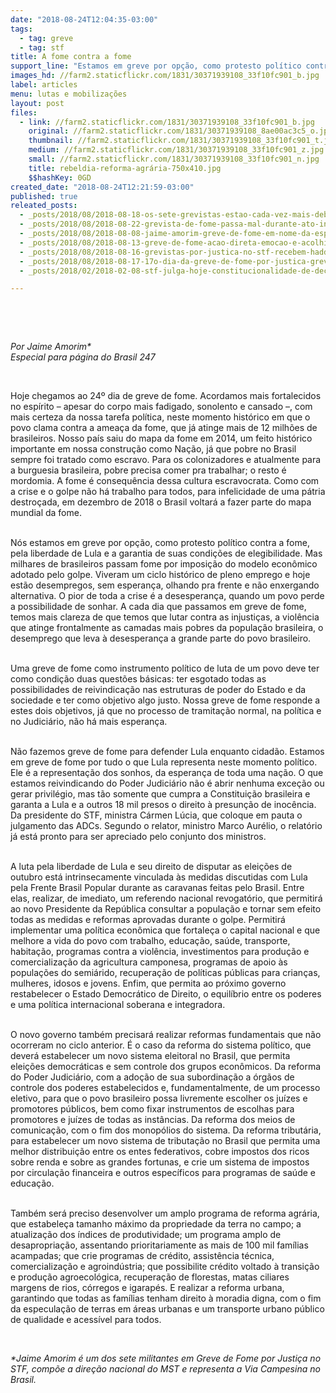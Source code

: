 ```yaml
---
date: "2018-08-24T12:04:35-03:00"
tags:
  - tag: greve
  - tag: stf
title: A fome contra a fome
support_line: "Estamos em greve por opção, como protesto político contra a fome, pela liberdade de Lula e a garantia de sua elegibilidade"
images_hd: //farm2.staticflickr.com/1831/30371939108_33f10fc901_b.jpg
label: articles
menu: lutas e mobilizações
layout: post
files:
  - link: //farm2.staticflickr.com/1831/30371939108_33f10fc901_b.jpg
    original: //farm2.staticflickr.com/1831/30371939108_8ae00ac3c5_o.jpg
    thumbnail: //farm2.staticflickr.com/1831/30371939108_33f10fc901_t.jpg
    medium: //farm2.staticflickr.com/1831/30371939108_33f10fc901_z.jpg
    small: //farm2.staticflickr.com/1831/30371939108_33f10fc901_n.jpg
    title: rebeldia-reforma-agrária-750x410.jpg
    $$hashKey: 0GD
created_date: "2018-08-24T12:21:59-03:00"
published: true
releated_posts:
  - _posts/2018/08/2018-08-18-os-sete-grevistas-estao-cada-vez-mais-debilitados-alertam-os-medicos.md
  - _posts/2018/08/2018-08-22-grevista-de-fome-passa-mal-durante-ato-inter-religioso-em-frente-ao-stf.md
  - _posts/2018/08/2018-08-08-jaime-amorim-greve-de-fome-em-nome-da-esperanca.md
  - _posts/2018/08/2018-08-13-greve-de-fome-acao-direta-emocao-e-acolhimento.md
  - _posts/2018/08/2018-08-16-grevistas-por-justica-no-stf-recebem-haddad-e-partipam-de-ato-publico.md
  - _posts/2018/08/2018-08-17-17o-dia-da-greve-de-fome-por-justica-grevistas-seguem-convictos.md
  - _posts/2018/02/2018-02-08-stf-julga-hoje-constitucionalidade-de-decreto-que-garante-demarcacao-e-titulos-de-territorios-quilombolas.md

---
```

<p>&nbsp;</p>

<p>&nbsp;</p>

<p><em>Por Jaime Amorim*<br />
Especial para p&aacute;gina do&nbsp;Brasil 247</em></p>

<p>&nbsp;</p>

<p>Hoje chegamos ao 24&ordm; dia de greve de fome. Acordamos mais fortalecidos no esp&iacute;rito &ndash; apesar do corpo mais fadigado, sonolento e cansado &ndash;, com mais certeza da nossa tarefa pol&iacute;tica, neste momento hist&oacute;rico em que o povo clama contra a amea&ccedil;a da fome, que j&aacute; atinge mais de 12 milh&otilde;es de brasileiros. Nosso pa&iacute;s saiu do mapa da fome em 2014, um feito hist&oacute;rico importante em nossa constru&ccedil;&atilde;o como Na&ccedil;&atilde;o, j&aacute; que pobre no Brasil sempre foi tratado como escravo. Para os colonizadores e atualmente para a burguesia brasileira, pobre precisa comer pra trabalhar; o resto &eacute; mordomia. A fome &eacute; consequ&ecirc;ncia dessa cultura escravocrata. Como com a crise e o golpe n&atilde;o h&aacute; trabalho para todos, para infelicidade de uma p&aacute;tria destro&ccedil;ada, em dezembro de 2018 o Brasil voltar&aacute; a fazer parte do mapa mundial da fome.</p>

<p><br />
N&oacute;s estamos em greve&nbsp;por op&ccedil;&atilde;o, como protesto pol&iacute;tico contra a fome, pela liberdade de Lula e a garantia de suas condi&ccedil;&otilde;es de elegibilidade. Mas milhares de brasileiros passam fome por imposi&ccedil;&atilde;o do modelo econ&ocirc;mico adotado pelo golpe. Viveram um ciclo hist&oacute;rico de pleno emprego e hoje est&atilde;o desempregos, sem esperan&ccedil;a, olhando pra frente e n&atilde;o enxergando alternativa. O pior de toda a crise &eacute; a desesperan&ccedil;a, quando um povo perde a possibilidade de sonhar. A cada dia que passamos em greve de fome, temos mais clareza de que temos que lutar contra as injusti&ccedil;as, a viol&ecirc;ncia que atinge frontalmente as camadas mais pobres da popula&ccedil;&atilde;o brasileira, o desemprego que leva &agrave; desesperan&ccedil;a a grande parte do povo brasileiro.</p>

<p><br />
Uma greve de fome como instrumento pol&iacute;tico de luta de um povo deve ter como condi&ccedil;&atilde;o duas quest&otilde;es b&aacute;sicas: ter esgotado todas as possibilidades de reivindica&ccedil;&atilde;o nas estruturas de poder do Estado e da sociedade e ter como objetivo algo justo. Nossa greve de fome responde a estes dois objetivos, j&aacute; que no processo de tramita&ccedil;&atilde;o normal, na pol&iacute;tica e no Judici&aacute;rio, n&atilde;o h&aacute; mais esperan&ccedil;a.</p>

<p><br />
N&atilde;o fazemos greve de fome para defender Lula enquanto cidad&atilde;o. Estamos em greve de fome por tudo o que Lula representa neste momento pol&iacute;tico. Ele &eacute; a representa&ccedil;&atilde;o dos sonhos, da esperan&ccedil;a de toda&nbsp;uma na&ccedil;&atilde;o. O que estamos reivindicando do Poder Judici&aacute;rio n&atilde;o &eacute; abrir nenhuma exce&ccedil;&atilde;o ou gerar privil&eacute;gio, mas t&atilde;o somente que cumpra a Constitui&ccedil;&atilde;o brasileira e garanta a Lula e a outros 18 mil presos o direito &agrave; presun&ccedil;&atilde;o de inoc&ecirc;ncia. Da presidente do STF, ministra C&aacute;rmen L&uacute;cia, que coloque em pauta o julgamento das ADCs. Segundo o relator, ministro Marco Aur&eacute;lio, o relat&oacute;rio j&aacute; est&aacute; pronto para ser apreciado pelo conjunto dos ministros.</p>

<p><br />
A luta pela liberdade de Lula e seu direito de disputar as elei&ccedil;&otilde;es de outubro est&aacute; intrinsecamente vinculada &agrave;s medidas discutidas com Lula pela Frente Brasil Popular durante as caravanas feitas pelo Brasil. Entre elas, realizar, de imediato, um referendo nacional revogat&oacute;rio, que permitir&aacute; ao novo Presidente da Rep&uacute;blica consultar a popula&ccedil;&atilde;o e tornar sem efeito todas as medidas e reformas aprovadas durante o golpe. Permitir&aacute; implementar uma pol&iacute;tica econ&ocirc;mica que fortale&ccedil;a o capital nacional e que melhore a vida do povo com trabalho, educa&ccedil;&atilde;o, sa&uacute;de, transporte, habita&ccedil;&atilde;o, programas contra a viol&ecirc;ncia, investimentos para produ&ccedil;&atilde;o e comercializa&ccedil;&atilde;o da agricultura camponesa, programas de apoio &agrave;s popula&ccedil;&otilde;es do semi&aacute;rido, recupera&ccedil;&atilde;o de pol&iacute;ticas p&uacute;blicas para crian&ccedil;as, mulheres, idosos e jovens. Enfim, que permita ao pr&oacute;ximo governo restabelecer o Estado Democr&aacute;tico de Direito, o equil&iacute;brio entre os poderes e uma pol&iacute;tica internacional soberana e integradora.</p>

<p><br />
O novo governo tamb&eacute;m precisar&aacute; realizar reformas fundamentais que n&atilde;o ocorreram no ciclo anterior. &Eacute; o caso da reforma do sistema pol&iacute;tico, que dever&aacute; estabelecer um novo sistema eleitoral no Brasil, que permita elei&ccedil;&otilde;es democr&aacute;ticas e sem controle dos grupos econ&ocirc;micos. Da reforma do Poder Judici&aacute;rio, com a ado&ccedil;&atilde;o de sua subordina&ccedil;&atilde;o a &oacute;rg&atilde;os de controle dos poderes estabelecidos e, fundamentalmente, de um processo eletivo, para que o povo brasileiro possa livremente escolher os ju&iacute;zes e promotores p&uacute;blicos, bem como fixar instrumentos de escolhas para promotores e ju&iacute;zes de todas as inst&acirc;ncias. Da reforma dos meios de comunica&ccedil;&atilde;o, com o fim dos monop&oacute;lios do sistema. Da reforma tribut&aacute;ria, para estabelecer um novo sistema de tributa&ccedil;&atilde;o no Brasil que permita uma melhor distribui&ccedil;&atilde;o entre os entes federativos, cobre impostos dos ricos sobre renda e sobre as grandes fortunas, e crie um sistema de impostos por circula&ccedil;&atilde;o financeira e outros espec&iacute;ficos para programas de sa&uacute;de e educa&ccedil;&atilde;o.</p>

<p><br />
Tamb&eacute;m ser&aacute; preciso desenvolver um amplo programa de reforma agr&aacute;ria, que estabele&ccedil;a tamanho m&aacute;ximo da propriedade da terra no campo; a atualiza&ccedil;&atilde;o dos &iacute;ndices de produtividade; um programa amplo de desapropria&ccedil;&atilde;o, assentando prioritariamente as mais de 100 mil fam&iacute;lias acampadas; que crie programas de cr&eacute;dito, assist&ecirc;ncia t&eacute;cnica, comercializa&ccedil;&atilde;o e agroind&uacute;stria; que possibilite cr&eacute;dito voltado &agrave; transi&ccedil;&atilde;o e produ&ccedil;&atilde;o agroecol&oacute;gica, recupera&ccedil;&atilde;o de florestas, matas ciliares margens de rios, c&oacute;rregos e igarap&eacute;s. E realizar a reforma urbana, garantindo que todas as fam&iacute;lias tenham direito &agrave; moradia digna, com o fim da especula&ccedil;&atilde;o de terras em &aacute;reas urbanas e um transporte urbano p&uacute;blico de qualidade e acess&iacute;vel para todos.</p>

<p>&nbsp;</p>

<p><em>*Jaime Amorim &eacute; um dos sete militantes em Greve de Fome por Justi&ccedil;a no STF,&nbsp;comp&otilde;e a dire&ccedil;&atilde;o nacional do MST e representa a Via Campesina no Brasil.</em></p>
